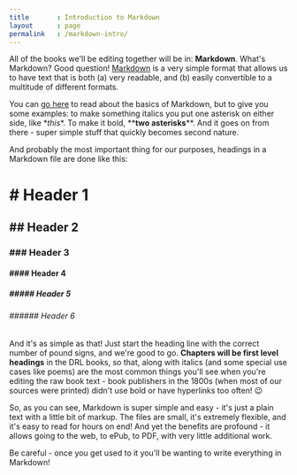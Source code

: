 ```yaml
---
title       : Introduction to Markdown
layout      : page
permalink   : /markdown-intro/
---
```

All of the books we'll be editing together will be in: **Markdown**. What's Markdown? Good question! [Markdown](https://help.github.com/articles/markdown-basics/) is a very simple format that allows us to have text that is both (a) very readable, and (b) easily convertible to a multitude of different formats. 

You can [go here](https://help.github.com/articles/markdown-basics/) to read about the basics of Markdown, but to give you some examples: to make something italics you put one asterisk on either side, like \**this*\*. To make it bold, \*\***two asterisks**\*\*. And it goes on from there - super simple stuff that quickly becomes second nature.

And probably the most important thing for our purposes, headings in a Markdown file are done like this:

# \# Header 1
## \#\# Header 2
### \#\#\# Header 3
#### \#\#\#\# Header 4
##### \#\#\#\#\# Header 5
###### \#\#\#\#\#\# Header 6

And it's as simple as that! Just start the heading line with the correct number of pound signs, and we're good to go. **Chapters will be first level headings** in the DRL books, so that, along with italics (and some special use cases like poems) are the most common things you'll see when you're editing the raw book text - book publishers in the 1800s (when most of our sources were printed) didn't use bold or have hyperlinks too often! 😉

So, as you can see, Markdown is super simple and easy - it's just a plain text with a little bit of markup. The files are small, it's extremely flexible, and it's easy to read for hours on end! And yet the benefits are profound - it allows going to the web, to ePub, to PDF, with very little additional work.

Be careful - once you get used to it you'll be wanting to write everything in Markdown!
